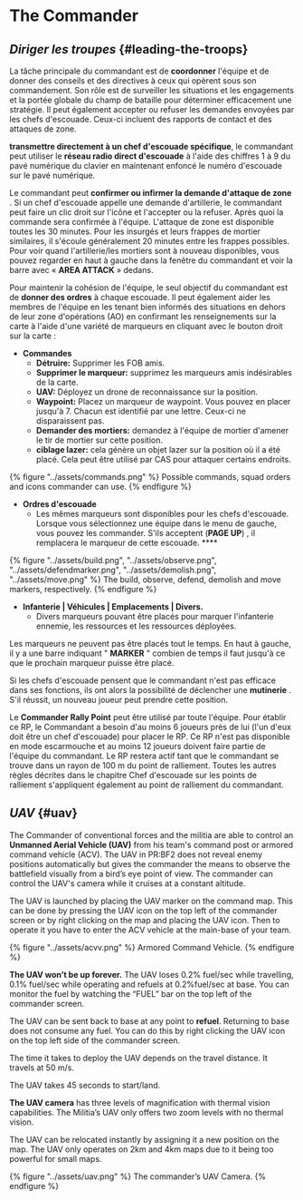 # The Commander

## _Diriger les troupes_ {#leading-the-troops}

La tâche principale du commandant est de **coordonner** l'équipe et de donner des conseils et des directives à ceux qui opèrent sous son commandement. Son rôle est de surveiller les situations et les engagements et la portée globale du champ de bataille pour déterminer efficacement une stratégie. Il peut également accepter ou refuser les demandes envoyées par les chefs d'escouade. Ceux-ci incluent des rapports de contact et des attaques de zone.

**transmettre directement à un chef d'escouade spécifique**, le commandant peut utiliser le **réseau radio direct d'escouade** à l'aide des chiffres 1 à 9 du pavé numérique du clavier en maintenant enfoncé le numéro d'escouade sur le pavé numérique.

Le commandant peut **confirmer ou infirmer la demande d'attaque de zone** . Si un chef d'escouade appelle une demande d'artillerie, le commandant peut faire un clic droit sur l'icône et l'accepter ou la refuser. Après quoi la commande sera confirmée à l'équipe. L'attaque de zone est disponible toutes les 30 minutes. Pour les insurgés et leurs frappes de mortier similaires, il s'écoule généralement 20 minutes entre les frappes possibles. Pour voir quand l'artillerie/les mortiers sont à nouveau disponibles, vous pouvez regarder en haut à gauche dans la fenêtre du commandant et voir la barre avec « **AREA ATTACK** » dedans.

Pour maintenir la cohésion de l'équipe, le seul objectif du commandant est de **donner des ordres** à chaque escouade. Il peut également aider les membres de l'équipe en les tenant bien informés des situations en dehors de leur zone d'opérations (AO) en confirmant les renseignements sur la carte à l'aide d'une variété de marqueurs en cliquant avec le bouton droit sur la carte :



* **Commandes**
  * **Détruire:** Supprimer les FOB amis.
  * **Supprimer le marqueur:** supprimez les marqueurs amis indésirables de la carte.
  * **UAV:** Déployez un drone de reconnaissance sur la position.
  * **Waypoint:** Placez un marqueur de waypoint. Vous pouvez en placer jusqu'à 7. Chacun est identifié par une lettre. Ceux-ci ne disparaissent pas.
  * **Demander des mortiers:** demandez à l'équipe de mortier d'amener le tir de mortier sur cette position.
  * **ciblage lazer:** cela génère un objet lazer sur la position où il a été placé. Cela peut être utilisé par CAS pour attaquer certains endroits.

{% figure "../assets/commands.png" %}
Possible commands, squad orders and icons commander can use.
{% endfigure %}

* **Ordres d'escouade**
  * Les mêmes marqueurs sont disponibles pour les chefs d'escouade. Lorsque vous sélectionnez une équipe dans le menu de gauche, vous pouvez les commander. S'ils acceptent \(**PAGE UP**\) , il remplacera le marqueur de cette escouade. **** 

{% figure "../assets/build.png", "../assets/observe.png", "../assets/defendmarker.png", "../assets/demolish.png", "../assets/move.png" %}
The build, observe, defend, demolish and move markers, respectively.
{% endfigure %}

* **Infanterie \| Véhicules \| Emplacements \| Divers.**
  * Divers marqueurs pouvant être placés pour marquer l'infanterie ennemie, les ressources et les ressources déployées.

Les marqueurs ne peuvent pas être placés tout le temps. En haut à gauche, il y a une barre indiquant " **MARKER** " combien de temps il faut jusqu'à ce que le prochain marqueur puisse être placé.

Si les chefs d'escouade pensent que le commandant n'est pas efficace dans ses fonctions, ils ont alors la possibilité de déclencher une **mutinerie** . S'il réussit, un nouveau joueur peut prendre cette position.

Le **Commander Rally Point** peut être utilisé par toute l'équipe. Pour établir ce RP, le Commandant a besoin d'au moins 6 joueurs près de lui (l'un d'eux doit être un chef d'escouade) pour placer le RP. Ce RP n'est pas disponible en mode escarmouche et au moins 12 joueurs doivent faire partie de l'équipe du commandant. Le RP restera actif tant que le commandant se trouve dans un rayon de 100 m du point de ralliement. Toutes les autres règles décrites dans le chapitre Chef d'escouade sur les points de ralliement s'appliquent également au point de ralliement du commandant.

## _UAV_ {#uav}

The Commander of conventional forces and the militia are able to control an **Unmanned Aerial Vehicle \(UAV\)** from his team's command post or armored command vehicle \(ACV\). The UAV in PR:BF2 does not reveal enemy positions automatically but gives the commander the means to observe the battlefield visually from a bird’s eye point of view. The commander can control the UAV's camera while it cruises at a constant altitude.

The UAV is launched by placing the UAV marker on the command map. This can be done by pressing the UAV icon on the top left of the commander screen or by right clicking on the map and placing the UAV icon. Then to operate it you have to enter the ACV vehicle at the main-base of your team.

{% figure "../assets/acvv.png" %}
Armored Command Vehicle.
{% endfigure %}

**The UAV won’t be up forever.** The UAV loses 0.2% fuel/sec while travelling, 0.1% fuel/sec while operating and refuels at 0.2%fuel/sec at base. You can monitor the fuel by watching the “FUEL” bar on the top left of the commander screen.

The UAV can be sent back to base at any point to **refuel**. Returning to base does not consume any fuel. You can do this by right clicking the UAV icon on the top left side of the commander screen.

The time it takes to deploy the UAV depends on the travel distance. It travels at 50 m/s.

The UAV takes 45 seconds to start/land.

**The UAV camera** has three levels of magnification with thermal vision capabilities. The Militia’s UAV only offers two zoom levels with no thermal vision.

The UAV can be relocated instantly by assigning it a new position on the map. The UAV only operates on 2km and 4km maps due to it being too powerful for small maps.

{% figure "../assets/uav.png" %}
The commander’s UAV Camera.
{% endfigure %}
